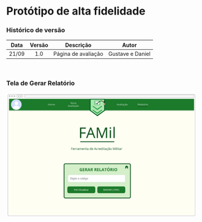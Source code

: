 # Protótipo de alta fidelidade

### Histórico de versão

| Data| Versão| Descrição  | Autor  |
| :---: | :---: | :---: | :---: |
| 21/09 | 1.0 | Página de avaliação | Gustave e Daniel |

<br>

### Tela de Gerar Relatório

![Tela-Avaliacao](/docs/assets/produtos/prototipos/prototipo_time_b/prototipo_alta_fidelidade_timeB.png)
